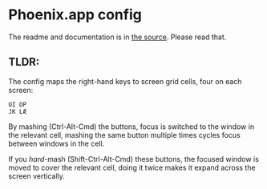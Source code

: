 # Phoenix.app config

The readme and documentation is in [the source](https://github.com/eirikurn/phoenix-config/blob/master/phoenix.litcoffee). Please read that.

## TLDR:

The config maps the right-hand keys to screen grid cells, four on each screen:

```
UI OP
JK LÆ
```

By mashing (Ctrl-Alt-Cmd) the buttons, focus is switched to the window in the relevant cell, mashing the same button multiple times cycles focus between windows in the cell.

If you *hard*-mash (Shift-Ctrl-Alt-Cmd) these buttons, the focused window is moved to cover the relevant cell, doing it twice makes it expand across the screen vertically.
